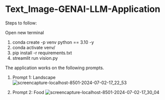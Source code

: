# Text_Image-GENAI-LLM-Application

Steps to follow:

Open new terminal
1. conda create -p venv python == 3.10 -y
2. conda activate venv/
3. pip install -r requirements.txt 
4. streamlit run vision.py

The application works on the following prompts. 
1. Prompt 1: Landscape
   ![screencapture-localhost-8501-2024-07-02-17_22_53](https://github.com/aakriti-nag/Text_Image-GENAI-LLM-Application/assets/166777298/06bfe7cb-a503-4084-9799-b080fc784804)

2. Prompt 2: Food
   ![screencapture-localhost-8501-2024-07-02-17_30_04](https://github.com/aakriti-nag/Text_Image-GENAI-LLM-Application/assets/166777298/33060279-b7f2-4a3f-b7d8-d9279c0f97c2)

